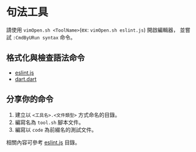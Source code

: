 句法工具
=======


請使用 `vimOpen.sh <ToolName>`(ex: `vimOpen.sh eslint.js`) 開啟編輯器，
並嘗試 `:CmdByURun syntax` 命令。



## 格式化與檢查語法命令


* [eslint.js](./eslint.js/tool.sh)
* [dart.dart](./dart.dart/tool.sh)



## 分享你的命令


1. 建立以 `<工具名>.<文件類型>` 方式命名的目錄。
1. 編寫名為 `tool.sh` 腳本文件。
1. 編寫以 `code` 為前綴名的測試文件。

相關內容可參考 [eslint.js](./eslint.js/) 目錄。

